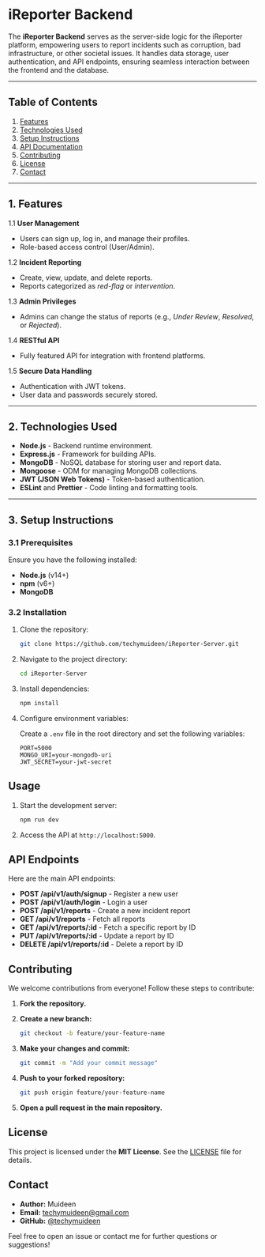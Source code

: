 # **iReporter Backend**

The **iReporter Backend** serves as the server-side logic for the iReporter platform, empowering users to report incidents such as corruption, bad infrastructure, or other societal issues. It handles data storage, user authentication, and API endpoints, ensuring seamless interaction between the frontend and the database.

---

## **Table of Contents**

1. [Features](#1-features)  
2. [Technologies Used](#2-technologies-used)  
3. [Setup Instructions](#3-setup-instructions)  
4. [API Documentation](#4-api-documentation)  
5. [Contributing](#5-contributing)  
6. [License](#6-license)  
7. [Contact](#7-contact)

---

## **1. Features**

1.1 **User Management**  
- Users can sign up, log in, and manage their profiles.  
- Role-based access control (User/Admin).  

1.2 **Incident Reporting**  
- Create, view, update, and delete reports.  
- Reports categorized as *red-flag* or *intervention*.  

1.3 **Admin Privileges**  
- Admins can change the status of reports (e.g., *Under Review*, *Resolved*, or *Rejected*).  

1.4 **RESTful API**  
- Fully featured API for integration with frontend platforms.  

1.5 **Secure Data Handling**  
- Authentication with JWT tokens.  
- User data and passwords securely stored.  

---

## **2. Technologies Used**

- **Node.js** - Backend runtime environment.  
- **Express.js** - Framework for building APIs.  
- **MongoDB** - NoSQL database for storing user and report data.  
- **Mongoose** - ODM for managing MongoDB collections.  
- **JWT (JSON Web Tokens)** - Token-based authentication.  
- **ESLint** and **Prettier** - Code linting and formatting tools.

---

## **3. Setup Instructions**

### **3.1 Prerequisites**

Ensure you have the following installed:
- **Node.js** (v14+)  
- **npm** (v6+)  
- **MongoDB**  

### **3.2 Installation**


1. Clone the repository:

   ```bash
   git clone https://github.com/techymuideen/iReporter-Server.git
   ```

2. Navigate to the project directory:

   ```bash
   cd iReporter-Server
   ```

3. Install dependencies:

   ```bash
   npm install
   ```

4. Configure environment variables:

   Create a `.env` file in the root directory and set the following variables:

   ```plaintext
   PORT=5000
   MONGO_URI=your-mongodb-uri
   JWT_SECRET=your-jwt-secret
   ```

## Usage

1. Start the development server:

   ```bash
   npm run dev
   ```

2. Access the API at `http://localhost:5000`.

## API Endpoints

Here are the main API endpoints:

- **POST /api/v1/auth/signup** - Register a new user
- **POST /api/v1/auth/login** - Login a user
- **POST /api/v1/reports** - Create a new incident report
- **GET /api/v1/reports** - Fetch all reports
- **GET /api/v1/reports/:id** - Fetch a specific report by ID
- **PUT /api/v1/reports/:id** - Update a report by ID
- **DELETE /api/v1/reports/:id** - Delete a report by ID

## Contributing

We welcome contributions from everyone! Follow these steps to contribute:

1. **Fork the repository.**

2. **Create a new branch:**
   ```bash
   git checkout -b feature/your-feature-name
   ```

3. **Make your changes and commit:**
   ```bash
   git commit -m "Add your commit message"
   ```

4. **Push to your forked repository:**
   ```bash
   git push origin feature/your-feature-name
   ```

5. **Open a pull request in the main repository.**

## License

This project is licensed under the **MIT License**. See the [LICENSE](LICENSE) file for details.

## Contact

- **Author:** Muideen  
- **Email:** techymuideen@gmail.com  
- **GitHub:** [@techymuideen](https://github.com/techymuideen)  

Feel free to open an issue or contact me for further questions or suggestions!
